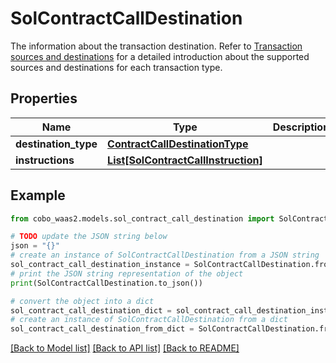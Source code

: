 # SolContractCallDestination

The information about the transaction destination. Refer to [Transaction sources and destinations](https://www.cobo.com/developers/v2/guides/transactions/sources-and-destinations) for a detailed introduction about the supported sources and destinations for each transaction type.

## Properties

Name | Type | Description | Notes
------------ | ------------- | ------------- | -------------
**destination_type** | [**ContractCallDestinationType**](ContractCallDestinationType.md) |  | 
**instructions** | [**List[SolContractCallInstruction]**](SolContractCallInstruction.md) |  | 

## Example

```python
from cobo_waas2.models.sol_contract_call_destination import SolContractCallDestination

# TODO update the JSON string below
json = "{}"
# create an instance of SolContractCallDestination from a JSON string
sol_contract_call_destination_instance = SolContractCallDestination.from_json(json)
# print the JSON string representation of the object
print(SolContractCallDestination.to_json())

# convert the object into a dict
sol_contract_call_destination_dict = sol_contract_call_destination_instance.to_dict()
# create an instance of SolContractCallDestination from a dict
sol_contract_call_destination_from_dict = SolContractCallDestination.from_dict(sol_contract_call_destination_dict)
```
[[Back to Model list]](../README.md#documentation-for-models) [[Back to API list]](../README.md#documentation-for-api-endpoints) [[Back to README]](../README.md)


